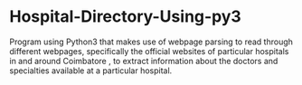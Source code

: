 # Hospital-Directory-Using-py3
Program using Python3 that makes use of webpage parsing to read through different webpages, specifically the official websites of particular hospitals in and around Coimbatore , to extract information about the doctors and specialties available at a particular hospital.
